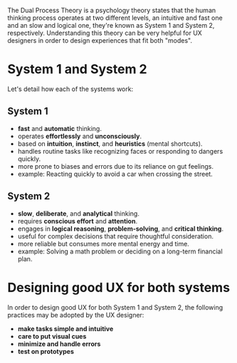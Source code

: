 The Dual Process Theory is a psychology theory states that the human thinking process operates at two different levels, an intuitive and fast one and an slow and logical one, they're known as System 1 and System 2, respectively. Understanding this theory can be very helpful for UX designers in order to design experiences that fit both "modes".

# System 1 and System 2

Let's detail how each of the systems work:

## System 1

- **fast** and **automatic** thinking.
- operates **effortlessly** and **unconsciously**.
- based on **intuition**, **instinct**, and **heuristics** (mental shortcuts).
- handles routine tasks like recognizing faces or responding to dangers quickly.
- more prone to biases and errors due to its reliance on gut feelings.
- example: Reacting quickly to avoid a car when crossing the street.

## System 2

- **slow**, **deliberate**, and **analytical** thinking.
- requires **conscious effort** and **attention**.
- engages in **logical reasoning**, **problem-solving**, and **critical thinking**.
- useful for complex decisions that require thoughtful consideration.
- more reliable but consumes more mental energy and time.
- example: Solving a math problem or deciding on a long-term financial plan.

# Designing good UX for both systems

In order to design good UX for both System 1 and System 2, the following practices may be adopted by the UX designer:

- **make tasks simple and intuitive**
- **care to put visual cues**
- **minimize and handle errors**
- **test on prototypes**

